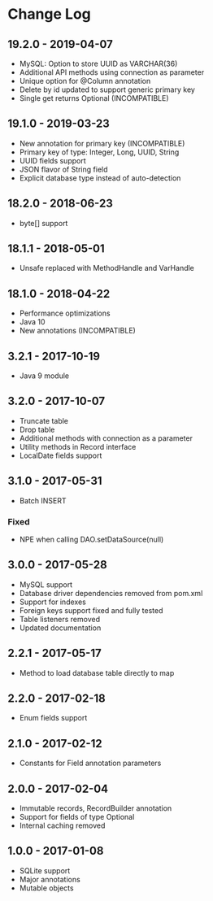 # Change Log

## 19.2.0 - 2019-04-07

* MySQL: Option to store UUID as VARCHAR(36)
* Additional API methods using connection as parameter
* Unique option for @Column annotation
* Delete by id updated to support generic primary key
* Single get returns Optional (INCOMPATIBLE)

## 19.1.0 - 2019-03-23

* New annotation for primary key (INCOMPATIBLE)
* Primary key of type: Integer, Long, UUID, String
* UUID fields support
* JSON flavor of String field
* Explicit database type instead of auto-detection

## 18.2.0 - 2018-06-23

* byte[] support

## 18.1.1 - 2018-05-01

* Unsafe replaced with MethodHandle and VarHandle

## 18.1.0 - 2018-04-22

* Performance optimizations
* Java 10
* New annotations (INCOMPATIBLE)

## 3.2.1 - 2017-10-19

* Java 9 module

## 3.2.0 - 2017-10-07

* Truncate table
* Drop table
* Additional methods with connection as a parameter
* Utility methods in Record interface
* LocalDate fields support

## 3.1.0 - 2017-05-31

* Batch INSERT

### Fixed

* NPE when calling DAO.setDataSource(null)

## 3.0.0 - 2017-05-28

* MySQL support
* Database driver dependencies removed from pom.xml
* Support for indexes
* Foreign keys support fixed and fully tested
* Table listeners removed
* Updated documentation

## 2.2.1 - 2017-05-17

* Method to load database table directly to map

## 2.2.0 - 2017-02-18

* Enum fields support

## 2.1.0 - 2017-02-12

* Constants for Field annotation parameters

## 2.0.0 - 2017-02-04

* Immutable records, RecordBuilder annotation
* Support for fields of type Optional
* Internal caching removed

## 1.0.0 - 2017-01-08

* SQLite support
* Major annotations
* Mutable objects